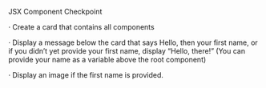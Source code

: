 JSX Component Checkpoint

· Create a card that contains all components

· Display a message below the card that says Hello, then your first name, or if you didn’t yet provide your first name, display “Hello, there!” (You can provide your name as a variable above the root component)

· Display an image if the first name is provided.

